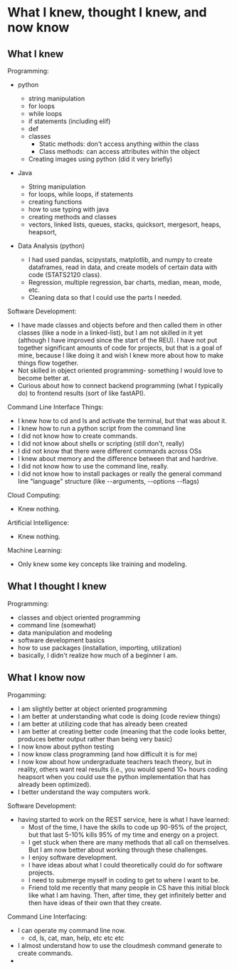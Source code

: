 # What I knew, thought I knew, and now know

## What I knew

Programming:

* python
  * string manipulation
  * for loops
  * while loops
  * if statements (including elif)
  * def
  * classes
    * Static methods: don't access anything within the class
    * Class methods: can access attributes within the object
  * Creating images using python (did it very briefly)
  

* Java
  * String manipulation
  * for loops, while loops, if statements
  * creating functions
  * how to use typing with java
  * creating methods and classes
  * vectors, linked lists, queues, stacks, quicksort, mergesort,
    heaps, heapsort, 
  

* Data Analysis (python)
  * I had used pandas, scipystats, matplotlib, and numpy to create dataframes, read in data, and create models of certain data with code (STATS2120 class). 
  * Regression, multiple regression, bar charts, median, mean, mode, etc. 
  * Cleaning data so that I could use the parts I needed. 

Software Development:
* I have made classes and objects before and then called them in other classes (like a node in a linked-list), but I am not skilled in it yet (although I have improved since the start of the REU). I have not put together significant amounts of code for projects, but that is a goal of mine, because I like doing it and wish I knew more about how to make things flow together. 
* Not skilled in object oriented programming- something I would love to become better at. 
* Curious about how to connect backend programming (what I typically do) to frontend results (sort of like fastAPI). 

Command Line Interface Things:
* I knew how to cd and ls and activate the terminal, but that was about it. 
* I knew how to run a python script from the command line
* I did not know how to create commands. 
* I did not know about shells or scripting (still don't, really) 
* I did not know that there were different commands across OSs
* I knew about memory and the difference between that and hardrive. 
* I did not know how to use the command line, really.
* I did not know how to install packages or really the general command line "language" structure (like <program> <command> --arguments, --options --flags)

Cloud Computing:
* Knew nothing. 

Artificial Intelligence:

* Knew nothing. 

Machine Learning:

* Only knew some key concepts like training and modeling. 

## What I thought I knew

Programming:

* classes and object oriented programming
* command line (somewhat)
* data manipulation and modeling
* software development basics
* how to use packages (installation, importing, utilization)
* basically, I didn't realize how much of a beginner I am. 

## What I know now

Progamming:

* I am slightly better at object oriented programming
* I am better at understanding what code is doing (code review things)
* I am better at utilizing code that has already been created
* I am better at creating better code (meaning that the code looks better, produces better output rather than being very basic)
* I now know about python testing
* I now know class programming (and how difficult it is for me)
* I now kow about how undergraduate teachers teach theory, but in reality, others want real results (i.e., you would spend 10+ hours coding heapsort when you could use the python implementation that has already been optimized). 
* I better understand the way computers work. 

Software Development:

* having started to work on the REST service, here is what I have learned:
  * Most of the time, I have the skills to code up 90-95% of the        project, but that last 5-10% kills 95% of my time and energy on a   project. 
  * I get stuck when there are many methods that all call on            themselves. But I am now better about working through these         challenges. 
  * I enjoy software development. 
  * I have ideas about what I could theoretically could do for          software projects. 
  * I need to submerge myself in coding to get to where I want to be. 
  * Friend told me recently that many people in CS have this initial    block like what I am having. Then, after time, they get             infinitely better and then have ideas of their own that they        create. 

Command Line Interfacing:

* I can operate my command line now. 
  * cd, ls, cat, man, help, etc etc etc
* I almost understand how to use the cloudmesh command generate to create commands. 
* 

